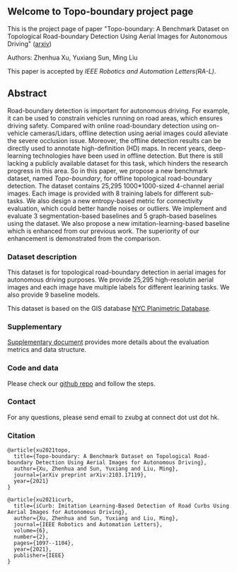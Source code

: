 ## Welcome to Topo-boundary project page

This is the project page of paper "Topo-boundary: A Benchmark Dataset on Topological Road-boundary Detection Using Aerial Images for Autonomous Driving" ([arxiv](https://arxiv.org/abs/2103.17119))

Authors: Zhenhua Xu, Yuxiang Sun, Ming Liu

This paper is accepted by *IEEE Robotics and Automation Letters(RA-L)*.

## Abstract 
Road-boundary detection is important for autonomous driving. For example, it can be used to constrain vehicles running on road areas, which ensures driving safety. Compared with online road-boundary detection using on-vehicle cameras/Lidars, offline detection using aerial images could alleviate the severe occlusion issue. Moreover, the offline detection results can be directly used to annotate high-definition (HD) maps. In recent years, deep-learning technologies have been used in offline detection. But there is still lacking a publicly available dataset for this task, which hinders the research progress in this area. So in this paper, we propose a new benchmark dataset, named _Topo-boundary_, for offline topological road-boundary detection. The dataset contains 25,295 1000*1000-sized 4-channel aerial images. Each image is provided with 8 training labels for different sub-tasks. We also design a new entropy-based metric for connectivity evaluation, which could better handle noises or outliers. We implement and evaluate 3 segmentation-based baselines and 5 graph-based baselines using the dataset. We also propose a new imitation-learning-based baseline which is enhanced from our previous work. The superiority of our enhancement is demonstrated from the comparison.

### Dataset description

This dataset is for topological road-boundary detection in aerial images for autonomous driving purposes. We provide 25,295 high-resolutin aerial images and each image have multiple labels for different learining tasks. We also provide 9 baseline models.

This dataset is based on the GIS database [NYC Planimetric Database](https://github.com/CityOfNewYork/nyc-planimetrics/blob/master/Capture_Rules.md).

<!-- ![](https://github.com/TonyXuQAQ/Topo-boundary/blob/master/dataset/pic.png) -->

### Supplementary
[Supplementary document](https://github.com/TonyXuQAQ/Topo-boundary/blob/master/dataset/topoboundary_supplementary.pdf) provides more details about the evaluation metrics and data structure.

### Code and data
Please check our [github repo](https://github.com/TonyXuQAQ/Topo-boundary) and follow the steps.


### Contact
For any questions, please send email to zxubg at connect dot ust dot hk.

### Citation
```
@article{xu2021topo,
  title={Topo-boundary: A Benchmark Dataset on Topological Road-boundary Detection Using Aerial Images for Autonomous Driving},
  author={Xu, Zhenhua and Sun, Yuxiang and Liu, Ming},
  journal={arXiv preprint arXiv:2103.17119},
  year={2021}
}

@article{xu2021icurb,
  title={iCurb: Imitation Learning-Based Detection of Road Curbs Using Aerial Images for Autonomous Driving},
  author={Xu, Zhenhua and Sun, Yuxiang and Liu, Ming},
  journal={IEEE Robotics and Automation Letters},
  volume={6},
  number={2},
  pages={1097--1104},
  year={2021},
  publisher={IEEE}
}
```
